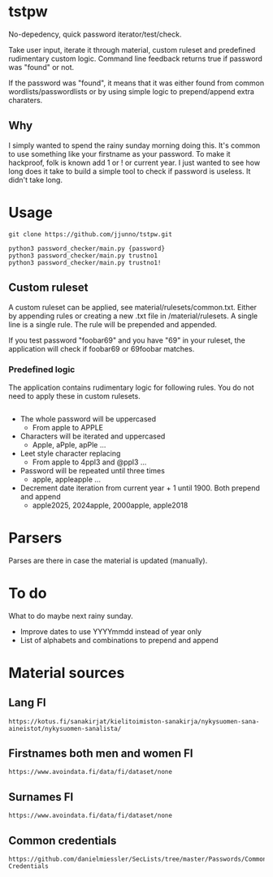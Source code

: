 # tstpw
No-depedency, quick password iterator/test/check.

Take user input, iterate it through material, custom ruleset and predefined rudimentary custom logic.
Command line feedback returns true if password was "found" or not.

If the password was "found", it means that it was either found from common wordlists/passwordlists or by using simple logic to prepend/append extra charaters.

## Why
I simply wanted to spend the rainy sunday morning doing this. It's common to use something like your firstname as your password. To make it hackproof, folk is known add 1 or ! or current year. I just wanted to see how long does it take to build a simple tool to check if password is useless. It didn't take long.

# Usage
```
git clone https://github.com/jjunno/tstpw.git

python3 password_checker/main.py {password}
python3 password_checker/main.py trustno1
python3 password_checker/main.py trustno1!
```

## Custom ruleset
A custom ruleset can be applied, see material/rulesets/common.txt. Either by appending rules or creating a new .txt file in /material/rulesets.
A single line is a single rule. The rule will be prepended and appended.

If you test password "foobar69" and you have "69" in your ruleset, the application will check if foobar69 or 69foobar matches.

### Predefined logic
The application contains rudimentary logic for following rules. You do not need to apply these in custom rulesets.
```
```
* The whole password will be uppercased
    * From apple to APPLE
* Characters will be iterated and uppercased
    *  Apple, aPple, apPle ...
* Leet style character replacing
    * From apple to 4ppl3 and @ppl3 ...
* Password will be repeated until three times
    * apple, appleapple ...
* Decrement date iteration from current year + 1 until 1900. Both prepend and append
    * apple2025, 2024apple, 2000apple, apple2018

# Parsers
Parses are there in case the material is updated (manually).

# To do
What to do maybe next rainy sunday.

* Improve dates to use YYYYmmdd instead of year only
* List of alphabets and combinations to prepend and append

# Material sources
## Lang FI
```
https://kotus.fi/sanakirjat/kielitoimiston-sanakirja/nykysuomen-sana-aineistot/nykysuomen-sanalista/
```

## Firstnames both men and women FI
```
https://www.avoindata.fi/data/fi/dataset/none
```


## Surnames FI
```
https://www.avoindata.fi/data/fi/dataset/none
```

## Common credentials
```
https://github.com/danielmiessler/SecLists/tree/master/Passwords/Common-Credentials
```